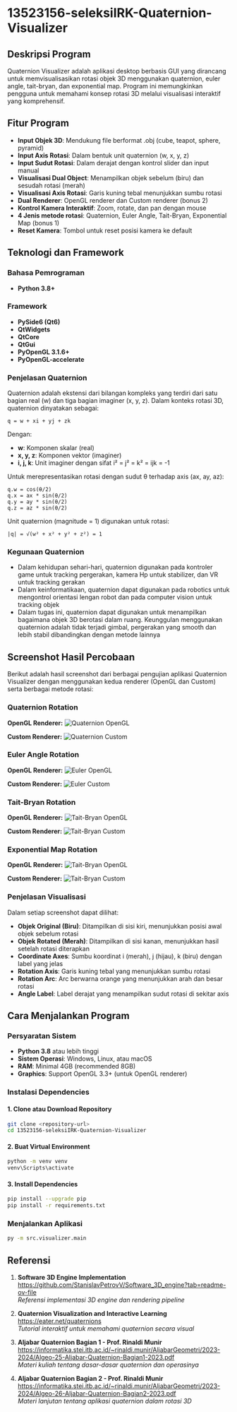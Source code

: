 # 13523156-seleksiIRK-Quaternion-Visualizer

## Deskripsi Program

Quaternion Visualizer adalah aplikasi desktop berbasis GUI yang dirancang untuk memvisualisasikan rotasi objek 3D menggunakan quaternion, euler angle, tait-bryan, dan exponential map. Program ini memungkinkan pengguna untuk memahami konsep rotasi 3D melalui visualisasi interaktif yang komprehensif.

## Fitur Program

- **Input Objek 3D**: Mendukung file berformat .obj (cube, teapot, sphere, pyramid)
- **Input Axis Rotasi**: Dalam bentuk unit quaternion (w, x, y, z)
- **Input Sudut Rotasi**: Dalam derajat dengan kontrol slider dan input manual
- **Visualisasi Dual Object**: Menampilkan objek sebelum (biru) dan sesudah rotasi (merah)
- **Visualisasi Axis Rotasi**: Garis kuning tebal menunjukkan sumbu rotasi
- **Dual Renderer**: OpenGL renderer dan Custom renderer (bonus 2)
- **Kontrol Kamera Interaktif**: Zoom, rotate, dan pan dengan mouse
- **4 Jenis metode rotasi**: Quaternion, Euler Angle, Tait-Bryan, Exponential Map (bonus 1)
- **Reset Kamera**: Tombol untuk reset posisi kamera ke default

## Teknologi dan Framework

### Bahasa Pemrograman
- **Python 3.8+**

### Framework
- **PySide6 (Qt6)**
- **QtWidgets**
- **QtCore**
- **QtGui**
- **PyOpenGL 3.1.6+**
- **PyOpenGL-accelerate**

### Penjelasan Quaternion
Quaternion adalah ekstensi dari bilangan kompleks yang terdiri dari satu bagian real (w) dan tiga bagian imaginer (x, y, z). Dalam konteks rotasi 3D, quaternion dinyatakan sebagai:

```
q = w + xi + yj + zk
```

Dengan:
- **w**: Komponen skalar (real)
- **x, y, z**: Komponen vektor (imaginer)
- **i, j, k**: Unit imaginer dengan sifat i² = j² = k² = ijk = -1

Untuk merepresentasikan rotasi dengan sudut θ terhadap axis (ax, ay, az):

```
q.w = cos(θ/2)
q.x = ax * sin(θ/2)
q.y = ay * sin(θ/2)
q.z = az * sin(θ/2)
```

Unit quaternion (magnitude = 1) digunakan untuk rotasi:
```
|q| = √(w² + x² + y² + z²) = 1
```

### Kegunaan Quaternion
- Dalam kehidupan sehari-hari, quaternion digunakan pada kontroler game untuk tracking pergerakan, kamera Hp untuk stabilizer, dan VR untuk tracking gerakan
- Dalam keinformatikaan, quaternion dapat digunakan pada robotics untuk mengontrol orientasi lengan robot dan pada computer vision untuk tracking objek
- Dalam tugas ini, quaternion dapat digunakan untuk menampilkan bagaimana objek 3D berotasi dalam ruang. Keunggulan menggunakan quaternion adalah tidak terjadi gimbal, pergerakan yang smooth dan lebih stabil dibandingkan dengan metode lainnya

## Screenshot Hasil Percobaan

Berikut adalah hasil screenshot dari berbagai pengujian aplikasi Quaternion Visualizer dengan menggunakan kedua renderer (OpenGL dan Custom) serta berbagai metode rotasi:

### Quaternion Rotation

**OpenGL Renderer:**
![Quaternion OpenGL](test/test-quaternion-opengl.png)

**Custom Renderer:**
![Quaternion Custom](test/test-quaternion-custom.png)

### Euler Angle Rotation

**OpenGL Renderer:**
![Euler OpenGL](test/test-euler-opengl.png)

**Custom Renderer:**
![Euler Custom](test/test-euler-custom.png)

### Tait-Bryan Rotation

**OpenGL Renderer:**
![Tait-Bryan OpenGL](test/test-tait-bryan-opengl.png)

**Custom Renderer:**
![Tait-Bryan Custom](test/test-tait-bryan-custom.png)

### Exponential Map Rotation

**OpenGL Renderer:**
![Tait-Bryan OpenGL](test/test-exponential-map-opengl.png)

**Custom Renderer:**
![Tait-Bryan Custom](test/test-exponential-map-custom.png)

### Penjelasan Visualisasi

Dalam setiap screenshot dapat dilihat:

- **Objek Original (Biru)**: Ditampilkan di sisi kiri, menunjukkan posisi awal objek sebelum rotasi
- **Objek Rotated (Merah)**: Ditampilkan di sisi kanan, menunjukkan hasil setelah rotasi diterapkan
- **Coordinate Axes**: Sumbu koordinat i (merah), j (hijau), k (biru) dengan label yang jelas
- **Rotation Axis**: Garis kuning tebal yang menunjukkan sumbu rotasi
- **Rotation Arc**: Arc berwarna orange yang menunjukkan arah dan besar rotasi
- **Angle Label**: Label derajat yang menampilkan sudut rotasi di sekitar axis

## Cara Menjalankan Program

### Persyaratan Sistem

- **Python 3.8** atau lebih tinggi
- **Sistem Operasi**: Windows, Linux, atau macOS
- **RAM**: Minimal 4GB (recommended 8GB)
- **Graphics**: Support OpenGL 3.3+ (untuk OpenGL renderer)

### Instalasi Dependencies

#### 1. Clone atau Download Repository
```bash
git clone <repository-url>
cd 13523156-seleksiIRK-Quaternion-Visualizer
```

#### 2. Buat Virtual Environment
```bash
python -m venv venv
venv\Scripts\activate
```

#### 3. Install Dependencies
```bash
pip install --upgrade pip
pip install -r requirements.txt
```

### Menjalankan Aplikasi

```bash
py -m src.visualizer.main
```

## Referensi

1. **Software 3D Engine Implementation**  
   https://github.com/StanislavPetrovV/Software_3D_engine?tab=readme-ov-file  
   *Referensi implementasi 3D engine dan rendering pipeline*

2. **Quaternion Visualization and Interactive Learning**  
   https://eater.net/quaternions  
   *Tutorial interaktif untuk memahami quaternion secara visual*

3. **Aljabar Quaternion Bagian 1 - Prof. Rinaldi Munir**  
   https://informatika.stei.itb.ac.id/~rinaldi.munir/AljabarGeometri/2023-2024/Algeo-25-Aljabar-Quaternion-Bagian1-2023.pdf  
   *Materi kuliah tentang dasar-dasar quaternion dan operasinya*

4. **Aljabar Quaternion Bagian 2 - Prof. Rinaldi Munir**  
   https://informatika.stei.itb.ac.id/~rinaldi.munir/AljabarGeometri/2023-2024/Algeo-26-Aljabar-Quaternion-Bagian2-2023.pdf  
   *Materi lanjutan tentang aplikasi quaternion dalam rotasi 3D*